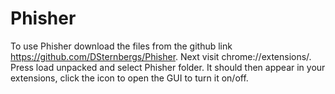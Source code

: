 # Phisher
To use Phisher download the files from the github link https://github.com/DSternbergs/Phisher.
Next visit chrome://extensions/.
Press load unpacked and select Phisher folder.
It should then appear in your extensions, click the icon to open the GUI to turn it on/off.